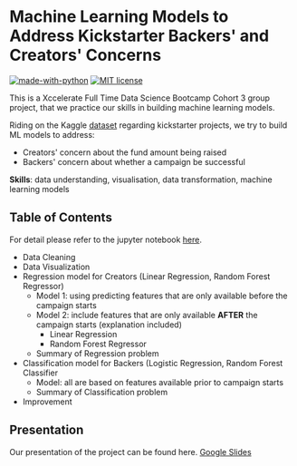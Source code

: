 # Machine Learning Models to Address Kickstarter Backers' and Creators' Concerns
[![made-with-python](https://img.shields.io/badge/Made%20with-Python-1f425f.svg)](https://www.python.org/)
[![MIT license](https://img.shields.io/badge/License-MIT-blue.svg)](https://lbesson.mit-license.org/)

This is a Xccelerate Full Time Data Science Bootcamp Cohort 3 group project, that we practice our skills in building machine learning models.

Riding on the Kaggle [dataset](https://www.kaggle.com/kemical/kickstarter-projects#ks-projects-201801.csv) regarding kickstarter projects, we try to build ML models to address:
* Creators' concern about the fund amount being raised
* Backers' concern about whether a campaign be successful  

**Skills**: data understanding, visualisation, data transformation, machine learning models

## Table of Contents
For detail please refer to the jupyter notebook [here](https://github.com/youonf/kickstarter/blob/master/notebook).
* Data Cleaning
* Data Visualization
* Regression model for Creators (Linear Regression, Random Forest Regressor)
    * Model 1: using predicting features that are only available before the campaign starts
    * Model 2: include features that are only available **AFTER** the campaign starts (explanation included)
        * Linear Regression
        * Random Forest Regressor
    * Summary of Regression problem
* Classification model for Backers (Logistic Regression, Random Forest Classifier
    * Model: all are based on features available prior to campaign starts
    * Summary of Classification problem
* Improvement


## Presentation
Our presentation of the project can be found here.
[Google Slides](https://docs.google.com/presentation/d/1bq4Nu8wK0WUs68FrYUcHJfYn2QnJdmsVERgNr_h8-kY/edit?usp=sharing)

